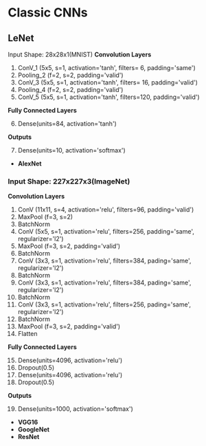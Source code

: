 # Classic CNNs
## LeNet
Input Shape: 28x28x1(MNIST)
**Convolution Layers**
1. ConV_1 (5x5, s=1, activation='tanh', filters=  6, padding='same')
2. Pooling_2 (f=2, s=2, padding='valid')
3. ConV_3 (5x5, s=1, activation='tanh', filters= 16, padding='valid')
4. Pooling_4 (f=2, s=2, padding='valid')
5. ConV_5 (5x5, s=1, activation='tanh', filters=120, padding='valid')

**Fully Connected Layers**

6. Dense(units=84, activation='tanh')

**Outputs**

7. Dense(units=10, activation='softmax')

- **AlexNet**
### Input Shape: 227x227x3(ImageNet)
**Convolution Layers**

1. ConV (11x11, s=4, activation='relu', filters=96, padding='valid')
2. MaxPool (f=3, s=2)
3. BatchNorm
4. ConV (5x5, s=1, activation='relu', filters=256, padding='same', regularizer='l2')
5. MaxPool (f=3, s=2, padding='valid')
6. BatchNorm
7. ConV (3x3, s=1, activation='relu', filters=384, pading='same', regularizer='l2')
8. BatchNorm
9. ConV (3x3, s=1, activation='relu', filters=384, pading='same', regularizer='l2')
10. BatchNorm
11. ConV (3x3, s=1, activation='relu', filters=256, pading='same', regularizer='l2')
12. BatchNorm
13. MaxPool (f=3, s=2, padding='valid')
14. Flatten

**Fully Connected Layers**

15. Dense(units=4096, activation='relu')
16. Dropout(0.5)
17. Dense(units=4096, activation='relu')
18. Dropout(0.5)

**Outputs**

19. Dense(units=1000, activation='softmax')

- **VGG16**
- **GoogleNet**
- **ResNet**